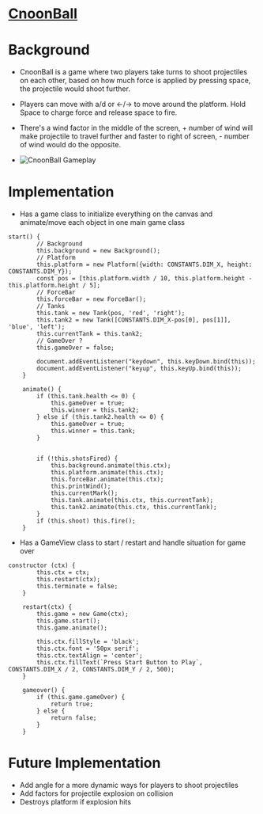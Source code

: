 <!-- ## Background:
- MiisyleTank is going to be a game where two or more players take turns to shoot projectiles based on how much force is applied by pressing space. when missle collides the platforms it would have a damage radius and damage the tanks.

- Players will also be able to move around the map to reposition themselves, may also take in a factor of wind that changes every round randomly and it would affect on missles that is in the air

## Technologies, Libraries and APIs
- Don't know what libraries or APIs I'm going to use. I will update this README when I encounter situations where I'm going to need APIs/Libraries etc.

## WireFrames
![](./images/wireframe.png)

## Functionalities:
- In MiisyleTank, users will be able to:
    * Start, Pause, and Restart
    * move current player's tank on a 2d platform
    * Shoot missle projectiles to damage other players
    * Visualize where the missle have hit and it's damage radius
- In addition, this project will include:
    * Instructions for basic controls and how to win a game
    * A production README
    
## Implementation Timeline

- Friday/Weekend: Set up the basic canvas and create class for tank and game class as well as the background platform that tanks are going to be move on

- Monday: Add movements to tanks and restrictions on how far a tank can move and time, and create missle class

- Tuesday: Implement game logic

- Wednesday: If finish game logic then make my game look cleaner and prettier using sprites

- Thursday: Refactor what is left off and if everything basic is finished will then think about remodel my tank, map, and background -->

# [CnoonBall][1]

# Background
- CnoonBall is a game where two players take turns to shoot projectiles on each other, based on how much force is applied by pressing space, the projectile would shoot further.

- Players can move with a/d or &larr;/&rarr; to move around the platform. Hold Space to charge force and release space to fire.

- There's a wind factor in the middle of the screen, + number of wind will make projectile to travel further and faster to right of screen, - number of wind would do the opposite.

- ![CnoonBall Gameplay]('cnoonball_gameplay.gif')

# Implementation

- Has a game class to initialize everything on the canvas and animate/move each object in one main game class
```
start() {
        // Background
        this.background = new Background();
        // Platform
        this.platform = new Platform({width: CONSTANTS.DIM_X, height: CONSTANTS.DIM_Y});
        const pos = [this.platform.width / 10, this.platform.height - this.platform.height / 5];
        // ForceBar
        this.forceBar = new ForceBar();
        // Tanks
        this.tank = new Tank(pos, 'red', 'right');
        this.tank2 = new Tank([CONSTANTS.DIM_X-pos[0], pos[1]], 'blue', 'left');
        this.currentTank = this.tank2;
        // GameOver ?
        this.gameOver = false;  

        document.addEventListener("keydown", this.keyDown.bind(this));
        document.addEventListener("keyup", this.keyUp.bind(this));
    }

    animate() {
        if (this.tank.health <= 0) {
            this.gameOver = true;
            this.winner = this.tank2;
        } else if (this.tank2.health <= 0) {
            this.gameOver = true;
            this.winner = this.tank;
        }

        
        if (!this.shotsFired) {
            this.background.animate(this.ctx);
            this.platform.animate(this.ctx);
            this.forceBar.animate(this.ctx);
            this.printWind();
            this.currentMark();
            this.tank.animate(this.ctx, this.currentTank);
            this.tank2.animate(this.ctx, this.currentTank);
        }
        if (this.shoot) this.fire();
    }
```

- Has a GameView class to start / restart and handle situation for game over

```
constructor (ctx) {
        this.ctx = ctx;
        this.restart(ctx);
        this.terminate = false;
    }

    restart(ctx) {
        this.game = new Game(ctx);
        this.game.start();
        this.game.animate();

        this.ctx.fillStyle = 'black';
        this.ctx.font = '50px serif';
        this.ctx.textAlign = 'center';
        this.ctx.fillText(`Press Start Button to Play`, CONSTANTS.DIM_X / 2, CONSTANTS.DIM_Y / 2, 500);
    }

    gameover() {
        if (this.game.gameOver) {
            return true;
        } else {
            return false;
        }
    }
```

# Future Implementation

- Add angle for a more dynamic ways for players to shoot projectiles
- Add factors for projectile explosion on collision
- Destroys platform if explosion hits




[1]: https://penghuidong520.github.io/missleTank/